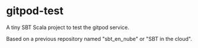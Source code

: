 gitpod-test
==============

A tiny SBT Scala project to test the gitpod service.

Based on a previous repository named "sbt_en_nube" or "SBT in the cloud".
